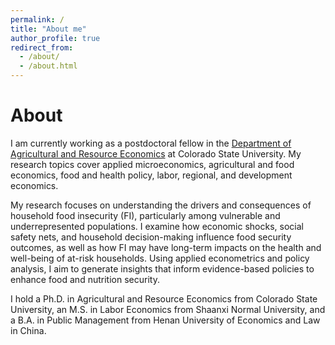 ```yaml
---
permalink: /
title: "About me"
author_profile: true
redirect_from: 
  - /about/
  - /about.html
---
```

About
======
I am currently working as a postdoctoral fellow in the [Department of Agricultural and Resource Economics]([https://pages.github.com/](https://agsci.colostate.edu/dare/)) at Colorado State University. My research topics cover applied microeconomics, agricultural and food economics, food and health policy, labor, regional, and development economics.

My research focuses on understanding the drivers and consequences of household food insecurity (FI), particularly among vulnerable and underrepresented populations. I examine how economic shocks, social safety nets, and household decision-making influence food security outcomes, as well as how FI may have long-term impacts on the health and well-being of at-risk households. Using applied econometrics and policy analysis, I aim to generate insights that inform evidence-based policies to enhance food and nutrition security.

I hold a Ph.D. in Agricultural and Resource Economics from Colorado State University, an M.S. in Labor Economics from Shaanxi Normal University, and a B.A. in Public Management from Henan University of Economics and Law in China.
